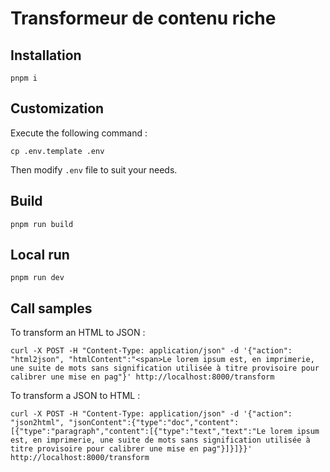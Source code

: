 # Transformeur de contenu riche

## Installation

```shell
pnpm i
```

## Customization

Execute the following command :

```shell
cp .env.template .env
```

Then modify `.env` file to suit your needs.

## Build

```shell
pnpm run build
```

## Local run

```shell
pnpm run dev
```

## Call samples

To transform an HTML to JSON :

```shell
curl -X POST -H "Content-Type: application/json" -d '{"action": "html2json", "htmlContent":"<span>Le lorem ipsum est, en imprimerie, une suite de mots sans signification utilisée à titre provisoire pour calibrer une mise en pag"}' http://localhost:8000/transform
```

To transform a JSON to HTML :

```shell
curl -X POST -H "Content-Type: application/json" -d '{"action": "json2html", "jsonContent":{"type":"doc","content":[{"type":"paragraph","content":[{"type":"text","text":"Le lorem ipsum est, en imprimerie, une suite de mots sans signification utilisée à titre provisoire pour calibrer une mise en pag"}]}]}}' http://localhost:8000/transform
```